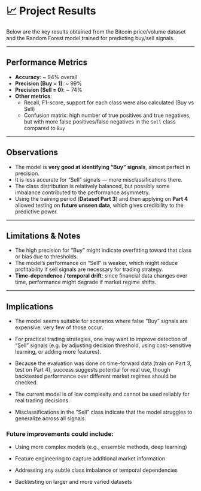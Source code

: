 # 📈 Project Results

Below are the key results obtained from the Bitcoin price/volume dataset and the Random Forest model trained for predicting buy/sell signals.

---

## Performance Metrics

- **Accuracy**: ~ 94% overall  
- **Precision (Buy = 1)**: ~ 99%  
- **Precision (Sell = 0)**: ~ 74%  
- **Other metrics**:
  - Recall, F1-score, support for each class were also calculated (Buy vs Sell)  
  - Confusion matrix: high number of true positives and true negatives, but with more false positives/false negatives in the `Sell` class compared to `Buy`  

---

## Observations

- The model is **very good at identifying “Buy” signals**, almost perfect in precision.  
- It is less accurate for “Sell” signals — more misclassifications there.  
- The class distribution is relatively balanced, but possibly some imbalance contributed to the performance asymmetry.  
- Using the training period (**Dataset Part 3**) and then applying on **Part 4** allowed testing on **future unseen data**, which gives credibility to the predictive power.  

---

## Limitations & Notes

- The high precision for “Buy” might indicate overfitting toward that class or bias due to thresholds.  
- The model’s performance on “Sell” is weaker, which might reduce profitability if sell signals are necessary for trading strategy.  
- **Time-dependence / temporal drift**: since financial data changes over time, performance might degrade if market regime shifts.  

---

## Implications

- The model seems suitable for scenarios where false “Buy” signals are expensive: very few of those occur.  
- For practical trading strategies, one may want to improve detection of “Sell” signals (e.g. by adjusting decision threshold, using cost-sensitive learning, or adding more features).  
- Because the evaluation was done on time-forward data (train on Part 3, test on Part 4), success suggests potential for real use, though backtested performance over different market regimes should be checked.  

- The current model is of low complexity and cannot be used reliably for real trading decisions.

- Misclassifications in the “Sell” class indicate that the model struggles to generalize across all signals.

### Future improvements could include:

- Using more complex models (e.g., ensemble methods, deep learning)

- Feature engineering to capture additional market information

- Addressing any subtle class imbalance or temporal dependencies

- Backtesting on larger and more varied datasets
